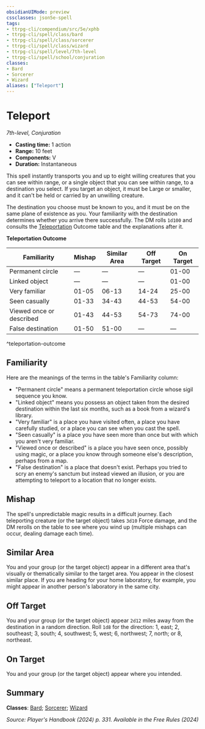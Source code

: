 ```yaml
---
obsidianUIMode: preview
cssclasses: json5e-spell
tags:
- ttrpg-cli/compendium/src/5e/xphb
- ttrpg-cli/spell/class/bard
- ttrpg-cli/spell/class/sorcerer
- ttrpg-cli/spell/class/wizard
- ttrpg-cli/spell/level/7th-level
- ttrpg-cli/spell/school/conjuration
classes:
- Bard
- Sorcerer
- Wizard
aliases: ["Teleport"]
---
```

# Teleport
*7th-level, Conjuration*  


- **Casting time:** 1 action
- **Range:** 10 feet
- **Components:** V
- **Duration:** Instantaneous

This spell instantly transports you and up to eight willing creatures that you can see within range, or a single object that you can see within range, to a destination you select. If you target an object, it must be Large or smaller, and it can't be held or carried by an unwilling creature.

The destination you choose must be known to you, and it must be on the same plane of existence as you. Your familiarity with the destination determines whether you arrive there successfully. The DM rolls `1d100` and consults the [Teleportation](3-Mechanics/CLI/rules/variant-rules/teleportation-xphb.md) Outcome table and the explanations after it.

**Teleportation Outcome**

| Familiarity | Mishap | Similar Area | Off Target | On Target |
|-------------|--------|--------------|------------|-----------|
| Permanent circle | — | — | — | 01-00 |
| Linked object | — | — | — | 01-00 |
| Very familiar | 01-05 | 06-13 | 14-24 | 25-00 |
| Seen casually | 01-33 | 34-43 | 44-53 | 54-00 |
| Viewed once or described | 01-43 | 44-53 | 54-73 | 74-00 |
| False destination | 01-50 | 51-00 | — | — |
^teleportation-outcome

## Familiarity

Here are the meanings of the terms in the table's Familiarity column:

- "Permanent circle" means a permanent teleportation circle whose sigil sequence you know.  
- "Linked object" means you possess an object taken from the desired destination within the last six months, such as a book from a wizard's library.  
- "Very familiar" is a place you have visited often, a place you have carefully studied, or a place you can see when you cast the spell.  
- "Seen casually" is a place you have seen more than once but with which you aren't very familiar.  
- "Viewed once or described" is a place you have seen once, possibly using magic, or a place you know through someone else's description, perhaps from a map.  
- "False destination" is a place that doesn't exist. Perhaps you tried to scry an enemy's sanctum but instead viewed an illusion, or you are attempting to teleport to a location that no longer exists.  

## Mishap

The spell's unpredictable magic results in a difficult journey. Each teleporting creature (or the target object) takes `3d10` Force damage, and the DM rerolls on the table to see where you wind up (multiple mishaps can occur, dealing damage each time).

## Similar Area

You and your group (or the target object) appear in a different area that's visually or thematically similar to the target area. You appear in the closest similar place. If you are heading for your home laboratory, for example, you might appear in another person's laboratory in the same city.

## Off Target

You and your group (or the target object) appear `2d12` miles away from the destination in a random direction. Roll `1d8` for the direction: 1, east; 2, southeast; 3, south; 4, southwest; 5, west; 6, northwest; 7, north; or 8, northeast.

## On Target

You and your group (or the target object) appear where you intended.

## Summary

**Classes**: [Bard](list-spells-classes-bard); [Sorcerer](list-spells-classes-sorcerer); [Wizard](list-spells-classes-wizard)

*Source: Player's Handbook (2024) p. 331. Available in the Free Rules (2024)*
